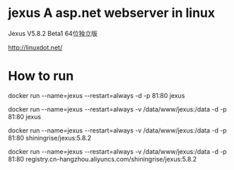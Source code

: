 # jexus A asp.net webserver in linux

Jexus V5.8.2 Beta1 64位独立版
 
http://linuxdot.net/
 
# How to run

docker run --name=jexus --restart=always -d -p 81:80 jexus

docker run --name=jexus --restart=always -v /data/www/jexus:/data  -d -p 81:80 jexus

docker run --name=jexus --restart=always -v /data/www/jexus:/data  -d -p 81:80 shiningrise/jexus:5.8.2

docker run --name=jexus --restart=always -v /data/www/jexus:/data  -d -p 81:80 registry.cn-hangzhou.aliyuncs.com/shiningrise/jexus:5.8.2
